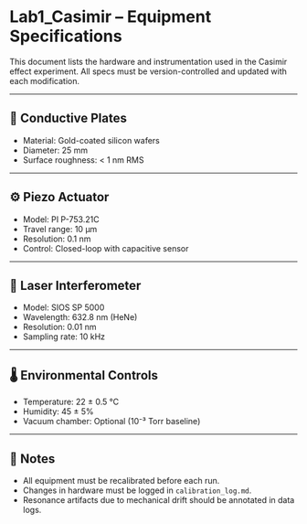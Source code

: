 # Lab1_Casimir – Equipment Specifications

This document lists the hardware and instrumentation used in the Casimir effect experiment. All specs must be version-controlled and updated with each modification.

---

## 🧲 Conductive Plates

- Material: Gold-coated silicon wafers
- Diameter: 25 mm
- Surface roughness: < 1 nm RMS

---

## ⚙️ Piezo Actuator

- Model: PI P-753.21C
- Travel range: 10 µm
- Resolution: 0.1 nm
- Control: Closed-loop with capacitive sensor

---

## 🔬 Laser Interferometer

- Model: SIOS SP 5000
- Wavelength: 632.8 nm (HeNe)
- Resolution: 0.01 nm
- Sampling rate: 10 kHz

---

## 🌡️ Environmental Controls

- Temperature: 22 ± 0.5 °C
- Humidity: 45 ± 5%
- Vacuum chamber: Optional (10⁻³ Torr baseline)

---

## 🧠 Notes

- All equipment must be recalibrated before each run.
- Changes in hardware must be logged in `calibration_log.md`.
- Resonance artifacts due to mechanical drift should be annotated in data logs.
